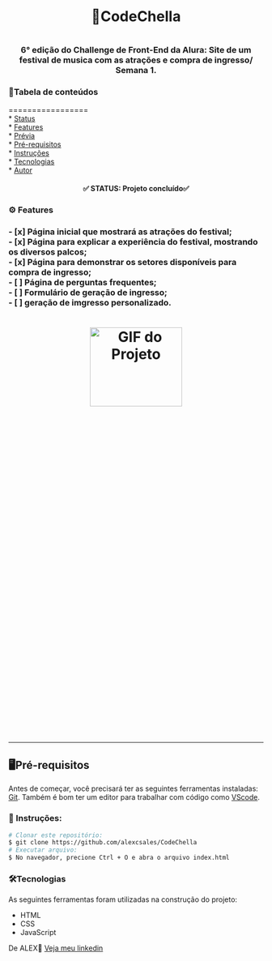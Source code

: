 <h1 align='center'>📌CodeChella<h1>
<h3 align='center'>6° edição do Challenge de Front-End da Alura: Site de um festival de musica com as atrações e compra de ingresso/ Semana 1.</h3>

<h3>📄Tabela de conteúdos</h3>
=================
<!--ts--><br>
   * <a href="#status">Status</a><br>
   * <a href="#features">Features</a><br>
   * <a href="#previa">Prévia</a><br>
   * <a href="#pre-requisitos">Pré-requisitos</a><br>
   * <a href="#instruçoes">Instruções</a><br>
   * <a href="#tecnologias">Tecnologias</a><br>
   * <a href="#autor">Autor</a><br>
<!--te-->

<h4 id="status" align='center'>✅ STATUS: Projeto concluído✅</h4>

<h3 id=features>⚙ Features<h3>
- [x] Página inicial que mostrará as atrações do festival;<br>
- [x] Página para explicar a experiência do festival, mostrando os diversos palcos;<br> 
- [x] Página para demonstrar os setores disponíveis para compra de ingresso;<br> 
- [ ] Página de perguntas frequentes;<br> 
- [ ] Formulário de geração de ingresso;<br>
- [ ] geração de imgresso personalizado.<br>
  
  <h1 id="previa" align="center">
  <img height="20%" width="60%" src="src/images/readme.gif" alt="GIF do Projeto"/>
<h1/>
<hr>
  
<h2 id="pre-requisitos">🖥️Pré-requisitos</h2>
  <p>Antes de começar, você precisará ter as seguintes ferramentas instaladas: <a href='https://git-scm.com/downloads'>Git<a>. Também é bom ter um editor para trabalhar com código como <a href='https://code.visualstudio.com/download'>VScode</a>.</p>
    
 <h3 id="instruçoes" >📖 Instruções:</h3>
    
 ```bash
 # Clonar este repositório:
 $ git clone https://github.com/alexcsales/CodeChella
 # Executar arquivo:
 $ No navegador, precione Ctrl + O e abra o arquivo index.html
 ```
    
 <h3>🛠Tecnologias</h3>
<p>As seguintes ferramentas foram utilizadas na construção do projeto:</p>
<ul>
    <li>HTML</li>
    <li>CSS</li>
    <li>JavaScript</li>
</ul>

<p id="autor">De ALEX🤘 <a href='https://www.linkedin.com/in/alexsales-dev/'>Veja meu linkedin</a></p>

